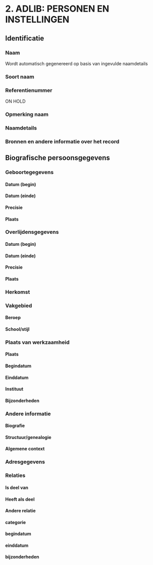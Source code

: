 # 2. ADLIB: PERSONEN EN INSTELLINGEN

## Identificatie

### Naam

Wordt automatisch gegenereerd op basis van ingevulde naamdetails

### Soort naam

### Referentienummer

ON HOLD

### Opmerking naam

### Naamdetails

### Bronnen en andere informatie over het record

## Biografische persoonsgegevens

### Geboortegegevens

#### Datum \(begin\)

#### Datum \(einde\)

#### Precisie

#### Plaats

### Overlijdensgegevens

#### Datum \(begin\)

#### Datum \(einde\)

#### Precisie

#### Plaats

### Herkomst

### Vakgebied

#### Beroep

#### School/stijl

### Plaats van werkzaamheid

#### Plaats

#### Begindatum

#### Einddatum

#### Instituut

#### Bijzonderheden

### Andere informatie

#### Biografie

#### Structuur/genealogie

#### Algemene context

### Adresgegevens

### Relaties

#### Is deel van

#### Heeft als deel

#### Andere relatie

#### categorie

#### begindatum

#### einddatum

#### bijzonderheden

